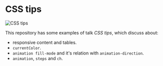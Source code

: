 # CSS tips

![CSS tips](https://cloud.githubusercontent.com/assets/1345662/14589742/e3e58b0e-04bf-11e6-848e-ca19a937933e.png)

This repository has some examples of talk *CSS tips*, which discuss about:

* responsive content and tables.
* `currentColor`.
* `animation fill-mode` and it's relation with `animation-direction`.
* `animation`, `steps` and `ch`.
